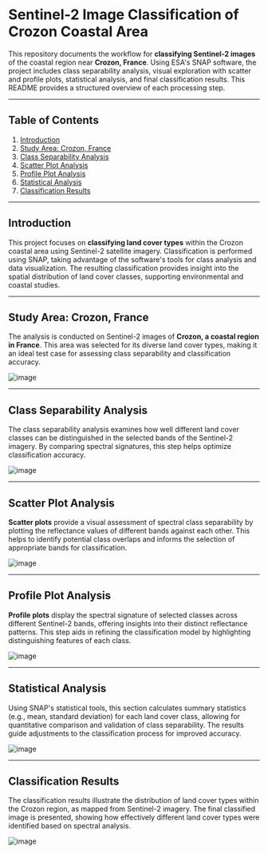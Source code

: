 # Sentinel-2 Image Classification of Crozon Coastal Area

This repository documents the workflow for **classifying Sentinel-2 images** of the coastal region near **Crozon, France**. Using ESA's SNAP software, the project includes class separability analysis, visual exploration with scatter and profile plots, statistical analysis, and final classification results. This README provides a structured overview of each processing step.

---

## Table of Contents

1. [Introduction](#introduction)
2. [Study Area: Crozon, France](#study-area-crozon-france)
3. [Class Separability Analysis](#class-separability-analysis)
4. [Scatter Plot Analysis](#scatter-plot-analysis)
5. [Profile Plot Analysis](#profile-plot-analysis)
6. [Statistical Analysis](#statistical-analysis)
7. [Classification Results](#classification-results)

---

## Introduction

This project focuses on **classifying land cover types** within the Crozon coastal area using Sentinel-2 satellite imagery. Classification is performed using SNAP, taking advantage of the software's tools for class analysis and data visualization. The resulting classification provides insight into the spatial distribution of land cover classes, supporting environmental and coastal studies.

---

## Study Area: Crozon, France

The analysis is conducted on Sentinel-2 images of **Crozon, a coastal region in France**. This area was selected for its diverse land cover types, making it an ideal test case for assessing class separability and classification accuracy.

![image](https://github.com/user-attachments/assets/b2bfb4ce-fdd7-486d-8516-d57df935c3e6)


---

## Class Separability Analysis

The class separability analysis examines how well different land cover classes can be distinguished in the selected bands of the Sentinel-2 imagery. By comparing spectral signatures, this step helps optimize classification accuracy.

![image](https://github.com/user-attachments/assets/2ce58bfa-e6f4-41b3-bbe7-0e1d00c0fb5f)


---

## Scatter Plot Analysis

**Scatter plots** provide a visual assessment of spectral class separability by plotting the reflectance values of different bands against each other. This helps to identify potential class overlaps and informs the selection of appropriate bands for classification.

![image](https://github.com/user-attachments/assets/563e36a5-0e55-4804-90e1-dee36aa5c927)


---

## Profile Plot Analysis

**Profile plots** display the spectral signature of selected classes across different Sentinel-2 bands, offering insights into their distinct reflectance patterns. This step aids in refining the classification model by highlighting distinguishing features of each class.

![image](https://github.com/user-attachments/assets/3ab972c4-f176-42a5-a430-80eee7ad2bce)


---

## Statistical Analysis

Using SNAP's statistical tools, this section calculates summary statistics (e.g., mean, standard deviation) for each land cover class, allowing for quantitative comparison and validation of class separability. The results guide adjustments to the classification process for improved accuracy.

![image](https://github.com/user-attachments/assets/84625e02-75ed-4440-bc76-9fdf303fbd6f)


---

## Classification Results

The classification results illustrate the distribution of land cover types within the Crozon region, as mapped from Sentinel-2 imagery. The final classified image is presented, showing how effectively different land cover types were identified based on spectral analysis.

![image](https://github.com/user-attachments/assets/cc0ee97f-e0a1-4006-8fe3-45899dc8c0c0)

